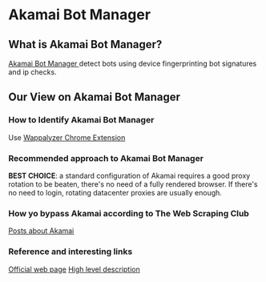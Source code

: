 # Akamai Bot Manager

## What is Akamai Bot Manager?
[Akamai Bot Manager ](https://www.akamai.com/products/bot-manager "Akamai") detect bots using device fingerprinting bot signatures and ip checks.

## Our View on Akamai Bot Manager

### How to Identify Akamai Bot Manager
Use [Wappalyzer Chrome Extension](https://github.com/reanalytics-databoutique/webscraping-open-doc/blob/0386528f99a1209a538f6d042e859cd9933011c8/Pages/Tools/Wappalyzer.md)

### Recommended approach to Akamai Bot Manager

**BEST CHOICE**: a standard configuration of Akamai requires a good proxy rotation to be beaten, there's no need of a fully rendered browser. If there's no need to login, rotating datacenter proxies are usually enough.

### How yo bypass Akamai according to The Web Scraping Club
[Posts about Akamai](https://substack.thewebscraping.club/t/akamai)


### Reference and interesting links
[Official web page](https://www.akamai.com/products/bot-manager)
[High level description](https://www.zenrows.com/blog/bypass-akamai)
